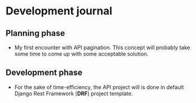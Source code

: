 # Development journal
## Planning phase
- My first encounter with API pagination. This concept will probably take some time to come up with some acceptable solution.

## Development phase
- For the sake of time-efficiency, the API project will is done in default Django Rest Framework (**DRF**) project template.